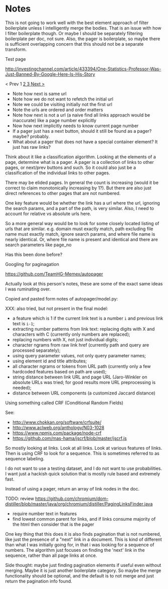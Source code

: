 
# Notes

This is not going to work well with the best element approach of filter
boilerplate unless I intelligently merge the bodies. That is an issue with
how I filter boilerplate though. Or maybe I should be separately filtering
boilerplate per doc, not sure. Also, the pager is boilerplate, so maybe there
is sufficient overlapping concern that this should not be a separate transform.

Test page

http://investingchannel.com/article/433394/One-Statistics-Professor-Was-Just-Banned-By-Google-Here-Is-His-Story
<div class="article_pagination">
<span>&lt; Prev</span>  
<span> 1 </span>   
<a href="?page_no=2"> 2 </a>   
<a href="?page_no=3"> 3 </a>   
<a href="?page_no=2">  Next &gt; </a>
<br></div>

* Note how next is same url
* Note how we do not want to refetch the initial url
* Note we could be visiting initially not the first url
* Note the urls are ordered and order matters
* Note how next is not a url (a naive find all links approach would be inaccurate)
like a page number explicitly
* Now how next implicitly needs to know current page number
* If a pager just has a next button, should it still be found as a pager? maybe?
probably.
* What about a pager that does not have a special container element? It just
has raw links?

Think about it like a classification algorithm. Looking at the elements of a page,
determine what is a pager. A pager is a collection of links to other pages, or next/prev
buttons and such.  So it could also just be a classification of the individual
links to other pages.


There may be elided pages. In general the count is increasing
(would it be correct to claim monotonically increasing by 1?). But there are also
just direct references to other pages that are not numbered.

One key feature would be whether the link has a url where the url, ignoring the
search params, and a part of the path, is very similar. Also, I need to account
for relative vs absolute urls here.

So a more general way would be to look for some closely located listing of urls
that are similar. e.g. domain must exactly match, path excluding file name must
exactly match, ignore search params, and where file name is nearly identical. Or,
where file name is present and identical and there are search parameters like page_no

Has this been done before?

Googling for paginagation

https://github.com/TeamHG-Memex/autopager

Actually look at this person's notes, these are some of the exact same ideas
I was ruminating over.

Copied and pasted form notes of autopager/model.py:

XXX: also tried, but not present in the final model:
* a feature which is 1 if the current link text is a number ``i`` and
  previous link text is ``i-1``;
* extracting number patterns from link text: replacing digits with X and
  characters with C (currently only numbers are replaced);
* replacing numbers with X, not just individual digits;
* character ngrams from raw link href (currently path and query are processed
  separately);
* using query parameter values, not only query parameter names;
* using element id and title attributes;
* all character ngrams or tokens from URL path (currently only a few hardcoded
  features based on path are used);
* string distance between link URL and page URL (Jaro-Winkler on absolute URLs
  was tried; for good results more URL preprocessing is needed);
* distance between URL components (a customized Jaccard distance)

Using something called CRF (Conditional Random Fields)

See:

* http://www.chokkan.org/software/crfsuite/
* http://www.aclweb.org/anthology/N03-1028
* https://www.npmjs.com/package/node-crf
* https://github.com/mas-hama/jscrf/blob/master/jscrf.js

So mostly looking at links. Look at all links. Look at various features of
links. Then is using CRF to look for a sequence. This is sometimes referred to
as sequence labeling.

I do not want to use a testing dataset, and I do not want to use probabilities.
I want just a hackish quick solution that is mostly rule based and extremely
fast.


Instead of using a pager, return an array of link nodes in the doc.

TODO:
review
https://github.com/chromium/dom-distiller/blob/master/java/org/chromium/distiller/PagingLinksFinder.java

- require number text in features
- find lowest common parent for links, and if links consume majority of the html
then consider that is the pager

One key thing that this does it is also finds pagination that is not numbered,
like just the presence of a "next" link in a document. This is kind of different
than what I was initially going for, in that i was looking for a sequence of
numbers. The algorithm just focuses on finding the 'next' link in the sequence,
rather than all page links at once.

Side thought: maybe just finding pagination elements if useful even without
merging. Maybe it is just another boilerplate category.  So maybe the merge
functionality should be optional, and the default is to not merge and just return
the pagination info found.
